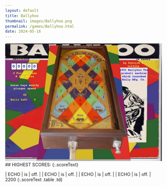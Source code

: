 ```yaml
---
layout: default
title: Ballyhoo
thumbnail: images/Ballyhoo.png
permalink: /games/Ballyhoo.html
date: 2024-05-16
---
```


<img src="../images/Ballyhoo.png" class="gameThumbnail img-fluid mx-auto align-middle">
## HIGHEST SCORES:
{:.scoreText}

| ECHO | is | off. | 
| ECHO | is | off. | 
| ECHO | is | off. | 
| ECHO | is | off. | 
2200 
{:.scoreText .table .td}
